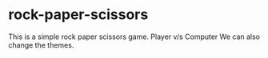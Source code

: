 # rock-paper-scissors
This is a simple rock paper scissors game.
Player v/s Computer
We can also change the themes.

